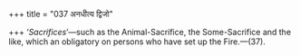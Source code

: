 +++
title = "037 अनधीत्य द्विजो"

+++
‘*Sacrifices*’—such as the Animal-Sacrifice, the Some-Sacrifice and the
like, which an obligatory on persons who have set up the Fire.—(37).



